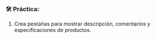 
### **🛠️ Práctica:**

1.  Crea pestañas para mostrar descripción, comentarios y especificaciones de productos.